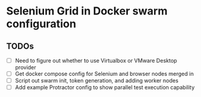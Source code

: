 # Selenium Grid in Docker swarm configuration

## TODOs
- [ ] Need to figure out whether to use Virtualbox or VMware Desktop provider
- [ ] Get docker compose config for Selenium and browser nodes merged in
- [ ] Script out swarm init, token generation, and adding worker nodes
- [ ] Add example Protractor config to show parallel test execution capability
